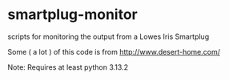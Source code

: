 smartplug-monitor
===================

scripts for monitoring the output from a Lowes Iris Smartplug

Some ( a lot ) of this code is from http://www.desert-home.com/

Note: Requires at least python 3.13.2

